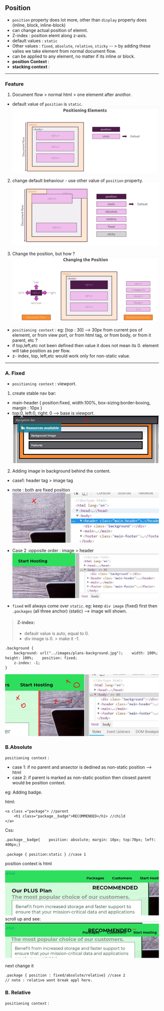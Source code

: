 ## Position
- `position` property does lot more, other than `display` property does (inline, block, inline-block)
- can change actual position of elemnt.
- Z-index : position elemt along z-axis.
- default values : `static`
- Other values : `fixed`, `absolute`, `relative`, `sticky` -- > by adding these valies we take element from normal document flow.
- can be applied to any element, no matter if its inline or block.
- **position Context** : 
- **stacking context** :

***

### Feature
1. Document flow > normal html > one elememt after anothor.
- default value of `position` is `static`. 
![img](https://github.com/lekhrajdinkar/css_html/blob/master/NOTES-CSS/assets/position/1.JPG)

2. change default behaviour - use other value of `position` property.
![img](https://github.com/lekhrajdinkar/css_html/blob/master/NOTES-CSS/assets/position/2.JPG)

3. Change the position, but how ? 
![img](https://github.com/lekhrajdinkar/css_html/blob/master/NOTES-CSS/assets/position/3.JPG)

- `positioning context` : eg: [top : 30] --> 30px from current pos of elememt, or from view port, or from html tag, or from body, or from it parent, etc ? 
- if top,left,etc not been defined then value it does not mean its 0. element will take position as per flow. 
- z- index, top, left,etc would work only for non-static value.

***

### A. Fixed
- `positioning context` :  viewport.

1.  create stable nav bar:
- main-header { position:fixed, width:100%, box-sizing:border-boxing, margin : 10px }
- top:0, left:0, right: 0 --> base is viewport.
![img](https://github.com/lekhrajdinkar/css_html/blob/master/NOTES-CSS/assets/position/4.JPG)

2. Adding image in background behind the content.
- case1: header tag > image tag
- note : both are fixed position
![img](https://github.com/lekhrajdinkar/css_html/blob/master/NOTES-CSS/assets/position/5.JPG)
- Case 2 :opposite order : image > header
![img](https://github.com/lekhrajdinkar/css_html/blob/master/NOTES-CSS/assets/position/6.JPG)

- `fixed` will always come over `static`. eg: keep `div image` (fixed) first then `.packages` (all three anchor) (static) --> image will shown.

> #### Z-index:
> - defaulr value is auto, equal to 0.
> - div image is 0. > make it -1.
```
.background {
    background: url("../images/plans-background.jpg");    width: 100%;    height: 100%;    position: fixed;    
    z-index: -1;
}
```
![img](https://github.com/lekhrajdinkar/css_html/blob/master/NOTES-CSS/assets/position/7.JPG)

### B.Absolute 
`positioning context` :  
- case 1: if no parent and ansector is dedined as non-static position --> html
- case 2: if parent is marked as non-static position then closest parent would be position context.

eg: Adding badge.

html:
```
<a class ="package"> //parent
    <h1 class="package__badge">RECOMMENDED</h1> //child
</a>
```
Css:
```
.package__badge{    position: absolute; margin: 10px; top:70px; left: 400px;}

.package { position:static } //case 1

```
position context is html

![img](https://github.com/lekhrajdinkar/css_html/blob/master/NOTES-CSS/assets/position/9.JPG)
scroll up and see:
![img](https://github.com/lekhrajdinkar/css_html/blob/master/NOTES-CSS/assets/position/10.JPG)

next change it 
```
.package { position : fixed/absolute/relative} //case 2
// note : relative wont break appl here.

```

### B. Relative 
`positioning context` : 
